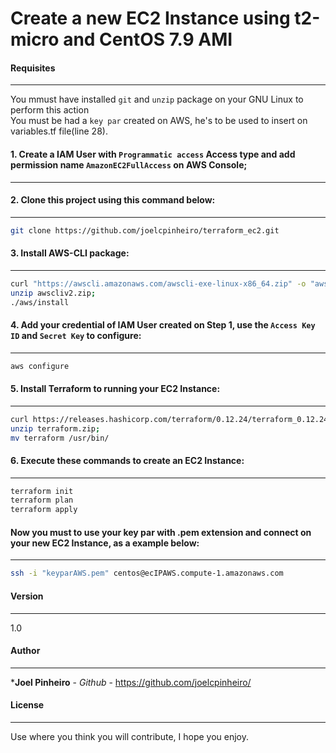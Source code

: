 # Create a new EC2 Instance using t2-micro and CentOS 7.9 AMI

#### Requisites
------------

You mmust have installed ```git``` and ```unzip``` package on your GNU Linux to perform this action<br>
You must be had a ```key par``` created on AWS, he's to be used to insert on variables.tf file(line 28).

#### 1. Create a IAM User with ```Programmatic access``` Access type and add permission name ```AmazonEC2FullAccess``` on AWS Console;
------------
#### 2. Clone this project using this command below:
------------
```sh
git clone https://github.com/joelcpinheiro/terraform_ec2.git
```

#### 3. Install AWS-CLI package:
------------
```sh
curl "https://awscli.amazonaws.com/awscli-exe-linux-x86_64.zip" -o "awscliv2.zip";
unzip awscliv2.zip;
./aws/install
```
#### 4. Add your credential of IAM User created on Step 1, use the ```Access Key ID``` and ```Secret Key``` to configure:
------------
```sh
aws configure
```

#### 5. Install Terraform to running your EC2 Instance:
------------
```sh
curl https://releases.hashicorp.com/terraform/0.12.24/terraform_0.12.24_linux_amd64.zip -o terraform.zip;
unzip terraform.zip;
mv terraform /usr/bin/
```

#### 6. Execute these commands to create an EC2 Instance:
------------
```sh
terraform init
terraform plan
terraform apply
```

#### Now you must to use your key par with .pem extension and connect on your new EC2 Instance, as a example below:
------------
```sh
ssh -i "keyparAWS.pem" centos@ecIPAWS.compute-1.amazonaws.com
```
#### Version
------------
1.0

#### Author
------------
 
 ***Joel Pinheiro** - *Github* - https://github.com/joelcpinheiro/

#### License
------------

Use where you think you will contribute, I hope you enjoy.
